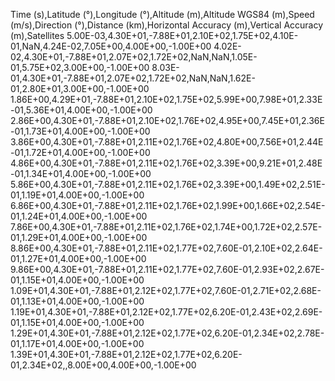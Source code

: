Time (s),Latitude (°),Longitude (°),Altitude (m),Altitude WGS84 (m),Speed (m/s),Direction (°),Distance (km),Horizontal Accuracy (m),Vertical Accuracy (m),Satellites
5.00E-03,4.30E+01,-7.88E+01,2.10E+02,1.75E+02,4.10E-01,NaN,4.24E-02,7.05E+00,4.00E+00,-1.00E+00
4.02E-02,4.30E+01,-7.88E+01,2.07E+02,1.72E+02,NaN,NaN,1.05E-01,5.75E+02,3.00E+00,-1.00E+00
8.03E-01,4.30E+01,-7.88E+01,2.07E+02,1.72E+02,NaN,NaN,1.62E-01,2.80E+01,3.00E+00,-1.00E+00
1.86E+00,4.29E+01,-7.88E+01,2.10E+02,1.75E+02,5.99E+00,7.98E+01,2.33E-01,5.36E+01,4.00E+00,-1.00E+00
2.86E+00,4.30E+01,-7.88E+01,2.10E+02,1.76E+02,4.95E+00,7.45E+01,2.36E-01,1.73E+01,4.00E+00,-1.00E+00
3.86E+00,4.30E+01,-7.88E+01,2.11E+02,1.76E+02,4.80E+00,7.56E+01,2.44E-01,1.72E+01,4.00E+00,-1.00E+00
4.86E+00,4.30E+01,-7.88E+01,2.11E+02,1.76E+02,3.39E+00,9.21E+01,2.48E-01,1.34E+01,4.00E+00,-1.00E+00
5.86E+00,4.30E+01,-7.88E+01,2.11E+02,1.76E+02,3.39E+00,1.49E+02,2.51E-01,1.19E+01,4.00E+00,-1.00E+00
6.86E+00,4.30E+01,-7.88E+01,2.11E+02,1.76E+02,1.99E+00,1.66E+02,2.54E-01,1.24E+01,4.00E+00,-1.00E+00
7.86E+00,4.30E+01,-7.88E+01,2.11E+02,1.76E+02,1.74E+00,1.72E+02,2.57E-01,1.29E+01,4.00E+00,-1.00E+00
8.86E+00,4.30E+01,-7.88E+01,2.11E+02,1.77E+02,7.60E-01,2.10E+02,2.64E-01,1.27E+01,4.00E+00,-1.00E+00
9.86E+00,4.30E+01,-7.88E+01,2.11E+02,1.77E+02,7.60E-01,2.93E+02,2.67E-01,1.15E+01,4.00E+00,-1.00E+00
1.09E+01,4.30E+01,-7.88E+01,2.12E+02,1.77E+02,7.60E-01,2.71E+02,2.68E-01,1.13E+01,4.00E+00,-1.00E+00
1.19E+01,4.30E+01,-7.88E+01,2.12E+02,1.77E+02,6.20E-01,2.43E+02,2.69E-01,1.15E+01,4.00E+00,-1.00E+00
1.29E+01,4.30E+01,-7.88E+01,2.12E+02,1.77E+02,6.20E-01,2.34E+02,2.78E-01,1.17E+01,4.00E+00,-1.00E+00
1.39E+01,4.30E+01,-7.88E+01,2.12E+02,1.77E+02,6.20E-01,2.34E+02,,8.00E+00,4.00E+00,-1.00E+00

